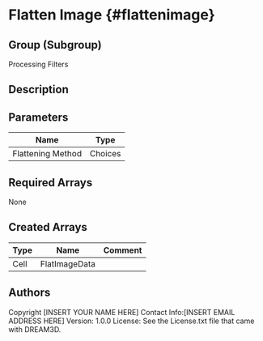 Flatten Image {#flattenimage}
======

## Group (Subgroup) ##
Processing Filters

## Description ##


## Parameters ## 

| Name | Type |
|------|------|
| Flattening Method | Choices |

## Required Arrays ##
None



## Created Arrays ##

| Type | Name | Comment |
|------|------|---------|
| Cell | FlatImageData |  |

## Authors ##

Copyright [INSERT YOUR NAME HERE]
Contact Info:[INSERT EMAIL ADDRESS HERE]
Version: 1.0.0
License: See the License.txt file that came with DREAM3D.


